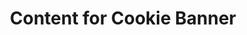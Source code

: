 ---
title: 'Content for Cookie Banner'
bannerText: 'This site uses cookies to measure and improve your performance.'
ButtonText-1: 'Opt-Out'
ButtonText-2: 'Details'
ButtonText-3: 'Accept'
bannerModalTitle: 'COOKIE PREFERENCES'
---